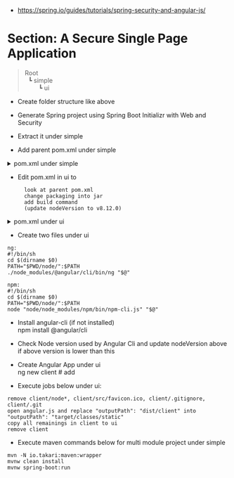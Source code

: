 * https://spring.io/guides/tutorials/spring-security-and-angular-js/

# Section: A Secure Single Page Application <br>

> Root <br>
> &nbsp;&nbsp;&#9495; simple <br>
> &nbsp;&nbsp;&nbsp;&nbsp;&nbsp;&nbsp;&nbsp;&nbsp;&#9495; ui <br>

- Create folder structure like above <br>
- Generate Spring project using Spring Boot Initializr with Web and Security <br>
- Extract it under simple <br>

- Add parent pom.xml under simple <br>
<details>
  <summary>pom.xml under simple</summary>

```xml
<?xml version="1.0" encoding="UTF-8"?>
<project xmlns="http://maven.apache.org/POM/4.0.0" xmlns:xsi="http://www.w3.org/2001/XMLSchema-instance"
	xsi:schemaLocation="http://maven.apache.org/POM/4.0.0 http://maven.apache.org/xsd/maven-4.0.0.xsd">
	<modelVersion>4.0.0</modelVersion>

	<groupId>org.test</groupId>
	<artifactId>simple</artifactId>
	<version>0.0.1-SNAPSHOT</version>
	<packaging>pom</packaging>
	<name>simple</name>
	<description>Demo project for Spring Boot</description>

	<modules>
		<module>ui</module>
	</modules>
</project>
```
</details>


- Edit pom.xml in ui to <br>
  ```
	look at parent pom.xml
	change packaging into jar
	add build command
	(update nodeVersion to v8.12.0)
  ```
<details>
  <summary>pom.xml under ui</summary>

```xml
<?xml version="1.0" encoding="UTF-8"?>
<project xmlns="http://maven.apache.org/POM/4.0.0" xmlns:xsi="http://www.w3.org/2001/XMLSchema-instance"
	xsi:schemaLocation="http://maven.apache.org/POM/4.0.0 http://maven.apache.org/xsd/maven-4.0.0.xsd">
	<modelVersion>4.0.0</modelVersion>

	<groupId>org.test</groupId>
	<artifactId>ui</artifactId>
	<version>0.0.1-SNAPSHOT</version>
	<packaging>jar</packaging>

	<name>ui</name>
	<description>Demo project for Spring Boot</description>

	<parent>
		<groupId>org.springframework.boot</groupId>
		<artifactId>spring-boot-starter-parent</artifactId>
		<version>2.1.2.RELEASE</version>
		<relativePath/> <!-- lookup parent from repository -->
	</parent>

	<dependencies>
		<dependency>
			<groupId>org.springframework.boot</groupId>
			<artifactId>spring-boot-starter-security</artifactId>
		</dependency>
		<dependency>
			<groupId>org.springframework.boot</groupId>
			<artifactId>spring-boot-starter-web</artifactId>
		</dependency>

		<dependency>
			<groupId>org.springframework.boot</groupId>
			<artifactId>spring-boot-starter-test</artifactId>
			<scope>test</scope>
		</dependency>
		<dependency>
			<groupId>org.springframework.security</groupId>
			<artifactId>spring-security-test</artifactId>
			<scope>test</scope>
		</dependency>
	</dependencies>

	<properties>
        <project.build.sourceEncoding>UTF-8</project.build.sourceEncoding>
        <java.version>1.8</java.version>
    </properties>

    <build>
        <resources>
            <resource>
                <directory>${project.basedir}/src/main/resources</directory>
            </resource>
            <resource>
                <directory>${project.build.directory}/generated-resources</directory>
            </resource>
        </resources>
        <plugins>
            <plugin>
                <groupId>org.springframework.boot</groupId>
                <artifactId>spring-boot-maven-plugin</artifactId>
            </plugin>
            <plugin>
                <groupId>com.github.eirslett</groupId>
                <artifactId>frontend-maven-plugin</artifactId>
                <version>1.6</version>
                <configuration>
                    <nodeVersion>v8.12.0</nodeVersion>
                </configuration>
                <executions>
                    <execution>
                        <id>install-npm</id>
                        <goals>
                            <goal>install-node-and-npm</goal>
                        </goals>
                    </execution>
                    <execution>
                        <id>npm-install</id>
                        <goals>
                            <goal>npm</goal>
                        </goals>
                    </execution>
                    <execution>
                        <id>npm-build</id>
                        <goals>
                            <goal>npm</goal>
                        </goals>
                        <configuration>
                            <arguments>run-script build</arguments>
                        </configuration>
                    </execution>
                    <execution>
                        <id>npm-test</id>
                        <goals>
                            <goal>npm</goal>
                        </goals>
                        <configuration>
                            <arguments>run-script e2e</arguments>
                        </configuration>
                        <phase>test</phase>
                    </execution>
                </executions>
            </plugin>
        </plugins>
    </build>

</project>
```
</details>

- Create two files under ui <br>
```
ng:
#!/bin/sh
cd $(dirname $0)
PATH="$PWD/node/":$PATH
./node_modules/@angular/cli/bin/ng "$@"

npm:
#!/bin/sh
cd $(dirname $0)
PATH="$PWD/node/":$PATH
node "node/node_modules/npm/bin/npm-cli.js" "$@"
```

- Install angular-cli (if not installed) <br>
npm install @angular/cli <br>

- Check Node version used by Angular Cli and update nodeVersion above if above version is lower than this <br>
- Create Angular App under ui <br>
ng new client # add <br>

- Execute jobs below under ui: <br>
```
remove client/node*, client/src/favicon.ico, client/.gitignore, client/.git
open angular.js and replace "outputPath": "dist/client" into "outputPath": "target/classes/static"
copy all remainings in client to ui
remove client
```

- Execute maven commands below for multi module project under simple <br>
```
mvn -N io.takari:maven:wrapper
mvnw clean install
mvnw spring-boot:run
```